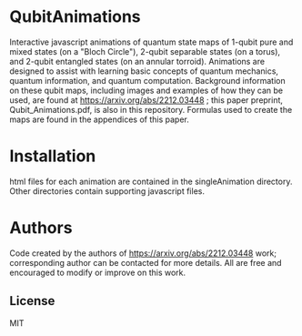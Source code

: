 # QubitAnimations
Interactive javascript animations of quantum state maps of 1-qubit pure and mixed states (on a "Bloch Circle"), 2-qubit separable states (on a torus), and 2-qubit entangled states (on an annular torroid).
Animations are designed to assist with learning basic concepts of quantum mechanics, quantum information, and quantum computation.
Background information on these qubit maps, including images and examples of how they can be used, are found at https://arxiv.org/abs/2212.03448 ; this paper preprint, Qubit_Animations.pdf, is also in this repository.  Formulas used to create the maps are found in the appendices of this paper. 
# Installation
html files for each animation are contained in the singleAnimation directory.  Other directories contain supporting javascript files.
# Authors
Code created by the authors of https://arxiv.org/abs/2212.03448 work; corresponding author can be contacted for more details.  All are free and encouraged to modify or improve on this work.
## License
MIT

